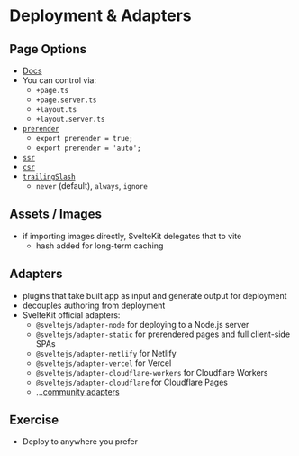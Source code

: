 # Deployment & Adapters

## Page Options

- [Docs](https://kit.svelte.dev/docs/page-options)
- You can control via:
  - `+page.ts`
  - `+page.server.ts`
  - `+layout.ts`
  - `+layout.server.ts`
- [`prerender`](https://kit.svelte.dev/docs/page-options#prerender)
  - `export prerender = true;`
  - `export prerender = 'auto';`
- [`ssr`](https://kit.svelte.dev/docs/page-options#ssr)
- [`csr`](https://kit.svelte.dev/docs/page-options#csr)
- [`trailingSlash`](https://kit.svelte.dev/docs/page-options#trailingslash)
  - `never` (default), `always`, `ignore`

## Assets / Images
- if importing images directly, SvelteKit delegates that to vite
  - hash added for long-term caching

## Adapters
- plugins that take built app as input and generate output for deployment
- decouples authoring from deployment
- SvelteKit official adapters:
  - `@sveltejs/adapter-node` for deploying to a Node.js server
  - `@sveltejs/adapter-static` for prerendered pages and full client-side SPAs
  - `@sveltejs/adapter-netlify` for Netlify
  - `@sveltejs/adapter-vercel` for Vercel
  - `@sveltejs/adapter-cloudflare-workers` for Cloudflare Workers
  - `@sveltejs/adapter-cloudflare` for Cloudflare Pages
  - ...[community adapters](https://www.sveltesociety.dev/packages?category=sveltekit-adapters)

## Exercise
- Deploy to anywhere you prefer
